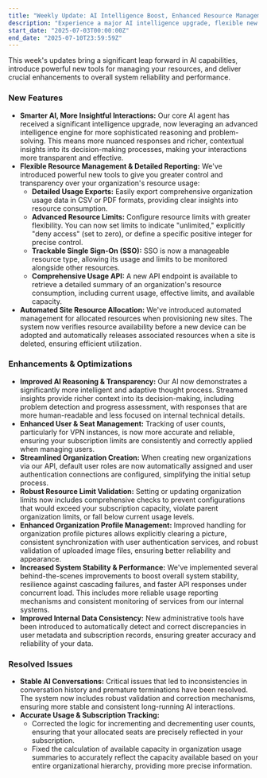 ```yaml
---
title: "Weekly Update: AI Intelligence Boost, Enhanced Resource Management, & Core System Stability"
description: "Experience a major AI intelligence upgrade, flexible new resource management tools, and enhanced system stability across all services. Your platform just got smarter and more reliable!"
start_date: "2025-07-03T00:00:00Z"
end_date: "2025-07-10T23:59:59Z"
---
```


This week's updates bring a significant leap forward in AI capabilities, introduce powerful new tools for managing your resources, and deliver crucial enhancements to overall system reliability and performance.

### New Features

*   **Smarter AI, More Insightful Interactions:** Our core AI agent has received a significant intelligence upgrade, now leveraging an advanced intelligence engine for more sophisticated reasoning and problem-solving. This means more nuanced responses and richer, contextual insights into its decision-making processes, making your interactions more transparent and effective.
*   **Flexible Resource Management & Detailed Reporting:** We've introduced powerful new tools to give you greater control and transparency over your organization's resource usage:
    *   **Detailed Usage Exports:** Easily export comprehensive organization usage data in CSV or PDF formats, providing clear insights into resource consumption.
    *   **Advanced Resource Limits:** Configure resource limits with greater flexibility. You can now set limits to indicate "unlimited," explicitly "deny access" (set to zero), or define a specific positive integer for precise control.
    *   **Trackable Single Sign-On (SSO):** SSO is now a manageable resource type, allowing its usage and limits to be monitored alongside other resources.
    *   **Comprehensive Usage API:** A new API endpoint is available to retrieve a detailed summary of an organization's resource consumption, including current usage, effective limits, and available capacity.
*   **Automated Site Resource Allocation:** We've introduced automated management for allocated resources when provisioning new sites. The system now verifies resource availability before a new device can be adopted and automatically releases associated resources when a site is deleted, ensuring efficient utilization.

### Enhancements & Optimizations

*   **Improved AI Reasoning & Transparency:** Our AI now demonstrates a significantly more intelligent and adaptive thought process. Streamed insights provide richer context into its decision-making, including problem detection and progress assessment, with responses that are more human-readable and less focused on internal technical details.
*   **Enhanced User & Seat Management:** Tracking of user counts, particularly for VPN instances, is now more accurate and reliable, ensuring your subscription limits are consistently and correctly applied when managing users.
*   **Streamlined Organization Creation:** When creating new organizations via our API, default user roles are now automatically assigned and user authentication connections are configured, simplifying the initial setup process.
*   **Robust Resource Limit Validation:** Setting or updating organization limits now includes comprehensive checks to prevent configurations that would exceed your subscription capacity, violate parent organization limits, or fall below current usage levels.
*   **Enhanced Organization Profile Management:** Improved handling for organization profile pictures allows explicitly clearing a picture, consistent synchronization with user authentication services, and robust validation of uploaded image files, ensuring better reliability and appearance.
*   **Increased System Stability & Performance:** We've implemented several behind-the-scenes improvements to boost overall system stability, resilience against cascading failures, and faster API responses under concurrent load. This includes more reliable usage reporting mechanisms and consistent monitoring of services from our internal systems.
*   **Improved Internal Data Consistency:** New administrative tools have been introduced to automatically detect and correct discrepancies in user metadata and subscription records, ensuring greater accuracy and reliability of your data.

### Resolved Issues

*   **Stable AI Conversations:** Critical issues that led to inconsistencies in conversation history and premature terminations have been resolved. The system now includes robust validation and correction mechanisms, ensuring more stable and consistent long-running AI interactions.
*   **Accurate Usage & Subscription Tracking:**
    *   Corrected the logic for incrementing and decrementing user counts, ensuring that your allocated seats are precisely reflected in your subscription.
    *   Fixed the calculation of available capacity in organization usage summaries to accurately reflect the capacity available based on your entire organizational hierarchy, providing more precise information.
